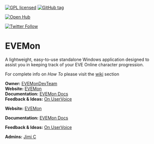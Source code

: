 [![GPL licensed](https://img.shields.io/badge/license-GPL%20v2-blue.svg)]()
[![GitHub tag](https://img.shields.io/github/tag/evemondevteam/evemon.svg)]()

[![Open Hub](https://www.openhub.net/p/evemon/widgets/project_thin_badge.gif)](https://www.openhub.net/p/evemon)

[![Twitter Follow](https://img.shields.io/twitter/follow/EVEMon.svg?style=social)](https://twitter.com/evemon)

# **EVEMon**

A lightweight, easy-to-use standalone Windows application designed to assist you in keeping track of your EVE Online character progression.

For complete info on *How To* please visit the [wiki](https://bitbucket.org/EVEMonDevTeam/evemon/wiki) section

**Owner:** [EVEMonDevTeam](https://bitbucket.org/EVEMonDevTeam)<br />
**Website:** [EVEMon](http://evemondevteam.github.io/evemon/)<br />
**Documentation:** [EVEMon Docs](http://evemon.readthedocs.org/)<br />
**Feedback & Ideas:** [On UserVoice](http://evemon.uservoice.com/)<br />

**Website:** [EVEMon](http://evemondevteam.github.io/evemon/)

**Documentation:** [EVEMon Docs](http://evemon.readthedocs.org/)

**Feedback & Ideas:** [On UserVoice](http://evemon.uservoice.com/)

**Admins:** [Jimi C](https://bitbucket.org/Desmont_McCallock)